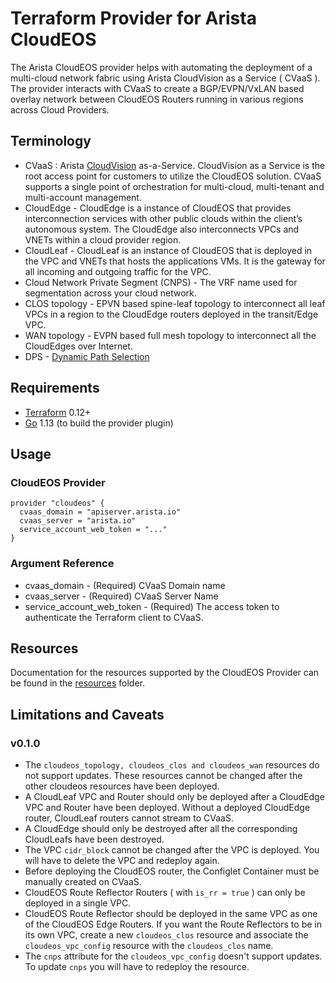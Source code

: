 # Terraform Provider for Arista CloudEOS

The Arista CloudEOS provider helps with automating the deployment of a multi-cloud network
fabric using Arista CloudVision as a Service ( CVaaS ). The provider interacts with CVaaS to
create a BGP/EVPN/VxLAN based overlay network between CloudEOS Routers running in various
regions across Cloud Providers.

## Terminology

* CVaaS : Arista [CloudVision](https://www.arista.com/en/products/eos/eos-cloudvision) as-a-Service.
  CloudVision as a Service is the root access point for customers to utilize the CloudEOS solution.
  CVaaS supports a single point of orchestration for multi-cloud, multi-tenant and multi-account management.
* CloudEdge - CloudEdge is a instance of CloudEOS that provides interconnection services with other public clouds
  within the client’s autonomous system. The CloudEdge also interconnects VPCs and VNETs within a cloud provider region.
* CloudLeaf - CloudLeaf is an instance of CloudEOS that is deployed in the VPC and VNETs that hosts the applications VMs.
  It is the gateway for all incoming and outgoing traffic for the VPC.
* Cloud Network Private Segment (CNPS) - The VRF name used for segmentation across your cloud network.
* CLOS topology - EPVN based spine-leaf topology to interconnect all leaf VPCs in a region
    to the CloudEdge routers deployed in the transit/Edge VPC.
* WAN topology - EVPN based full mesh topology to interconnect all the CloudEdges over Internet.
* DPS - [Dynamic Path Selection](https://www.arista.com/en/cg-veos-router/veos-router-dynamic-path-selection-overview)

## Requirements

- [Terraform](https://www.terraform.io/downloads.html) 0.12+
- [Go](https://golang.org/doc/install) 1.13 (to build the provider plugin)

## Usage

### CloudEOS Provider
```
provider "cloudeos" {
  cvaas_domain = "apiserver.arista.io"
  cvaas_server = "arista.io"
  service_account_web_token = "..."
}
```

### Argument Reference
* cvaas_domain - (Required) CVaaS Domain name
* cvaas_server - (Required) CVaaS Server Name
* service_account_web_token - (Required) The access token to authenticate the Terraform client to CVaaS.

## Resources
Documentation for the resources supported by the CloudEOS Provider can be found in the [resources](https://github.com/aristanetworks/terraform-provider-cloudeos/tree/master/docs/resources) folder.

## Limitations and Caveats

### v0.1.0
* The `cloudeos_topology, cloudeos_clos and cloudeos_wan` resources do not support updates. These resources cannot be
  changed after the other cloudeos resources have been deployed.
* A CloudLeaf VPC and Router should only be deployed after a CloudEdge VPC and Router have been deployed.
  Without a deployed CloudEdge router, CloudLeaf routers cannot stream to CVaaS.
* A CloudEdge should only be destroyed after all the corresponding CloudLeafs have been destroyed.
* The VPC `cidr_block` cannot be changed after the VPC is deployed. You will have to delete the VPC and redeploy
  again.
* Before deploying the CloudEOS router, the Configlet Container must be manually created on CVaaS.
* CloudEOS Route Reflector Routers ( with `is_rr = true` ) can only be deployed in a single VPC.
* CloudEOS Route Reflector should be deployed in the same VPC as one of the CloudEOS Edge Routers. If you want the
  Route Reflectors to be in its own VPC, create a new `cloudeos_clos` resource and associate the `cloudeos_vpc_config`
  resource with the `cloudeos_clos` name.
* The `cnps` attribute for the `cloudeos_vpc_config` doesn't support updates.
  To update `cnps` you will have to redeploy the resource.

